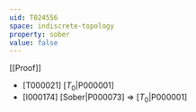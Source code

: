 ```yaml
---
uid: T024556
space: indiscrete-topology
property: sober
value: false
---
```

[[Proof]]

* [T000021] [$T_0$|P000001]
* [I000174] [Sober|P000073] => [$T_0$|P000001]

